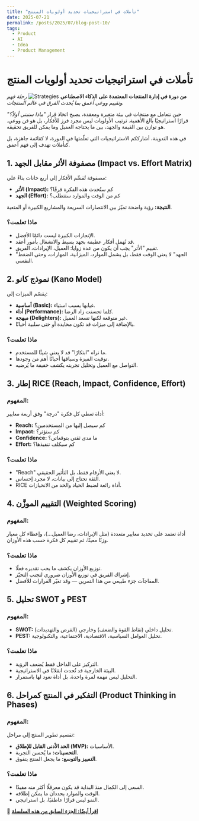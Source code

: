 ```yaml
---
title: "تأملات في استراتيجيات تحديد أولويات المنتج"
date: 2025-07-21
permalink: /posts/2025/07/blog-post-10/
tags:
  - Product
  - AI
  - Idea
  - Product Management
---
```


# تأملات في استراتيجيات تحديد أولويات المنتج
**من دورة في إدارة المنتجات المعتمدة على الذكاء الاصطناعي**
![Strategies](https://raw.githubusercontent.com/Ruqyai/ar/refs/heads/main/images/Prioritization.gif)
*رحلة فهم وتقييم ووعي أعمق بما يُحدث الفرق في عالم المنتجات.*

حين نتعامل مع منتجات في بيئة متغيرة ومعقدة، يصبح اتخاذ قرار *"ماذا سنبني أولاً؟"* قرارًا استراتيجيًا بالغ الأهمية. ترتيب الأولويات ليس مجرد فرز للأفكار، بل هو فن ووعي. هو توازن بين القيمة والجهد، بين ما يحتاجه العميل وما يمكن للفريق تحقيقه.

في هذه التدوينة، أشارككم الاستراتيجيات التي تعلّمتها في الدورة، لا كقائمة جاهزة، بل كتأملات تهدف إلى فهم أعمق.


## 1. مصفوفة الأثر مقابل الجهد (Impact vs. Effort Matrix)


مصفوفة تُقسِّم الأفكار إلى أربع خانات بناءً على:

* **الأثر (Impact):** كم ستُحدث هذه الفكرة فرقًا؟
* **الجهد (Effort):** كم من الوقت والموارد ستتطلب؟

**النتيجة:** رؤية واضحة تميّز بين الانتصارات السريعة والمشاريع الكبيرة أو المتعبة.

### ماذا تعلمت؟

* الإنجازات الكبيرة ليست دائمًا الأفضل.
* قد تُهمل أفكار عظيمة بجهد بسيط والانشغال بأمور أعقد.
* تقييم "الأثر" يجب أن يكون من عدة زوايا: العميل، الإيرادات، الفريق.
* "الجهد" لا يعني الوقت فقط، بل يشمل الموارد، الميزانية، المهارات، وحتى الضغط النفسي.



## 2. نموذج كانو (Kano Model)

يقسّم الميزات إلى:

* **أساسية (Basic):** غيابها يسبب استياء.
* **أداء (Performance):** كلما تحسنت زاد الرضا.
* **مبهجة (Delighters):** غير متوقعة لكنها تسعد العميل.
* بالإضافة إلى ميزات قد تكون محايدة أو حتى سلبية أحيانًا.

### ماذا تعلمت؟

* ما نراه "ابتكارًا" قد لا يعني شيئًا للمستخدم.
* توقيت الميزة وسياقها أحيانًا أهم من وجودها.
* التواصل مع العميل وتحليل تجربته يكشف حقيقة ما يُرضيه.



## 3. إطار RICE (Reach, Impact, Confidence, Effort)

### المفهوم:

أداة تعطي كل فكرة "درجة" وفق أربعة معايير:

* **Reach:** كم سيصل إليها من المستخدمين؟
* **Impact:** كم ستؤثر؟
* **Confidence:** ما مدى ثقتي بتوقعاتي؟
* **Effort:** كم سيكلف تنفيذها؟

### ماذا تعلمت؟

* "Reach" لا يعني الأرقام فقط، بل التأثير الحقيقي.
* الثقة تحتاج إلى بيانات، لا مجرد إحساس.
* RICE أداة رائعة لضبط الحياد والحد من الانحيازات.



## 4. التقييم الموزَّن (Weighted Scoring)

### المفهوم:

أداة تعتمد على تحديد معايير متعددة (مثل الإيرادات، رضا العميل...)، وإعطاء كل معيار وزنًا معينًا، ثم تقييم كل فكرة حسب هذه الأوزان.

### ماذا تعلمت؟

* توزيع الأوزان يكشف ما يجب تقديره فعلًا.
* إشراك الفريق في توزيع الأوزان ضروري لتجنب التحيّز.
* المفاجآت جزء طبيعي من هذا التمرين — وقد تغيّر القرارات للأفضل.



## 5. تحليل SWOT و PEST

### المفهوم:

* **SWOT:** تحليل داخلي (نقاط القوة والضعف) وخارجي (الفرص والتهديدات).
* **PEST:** تحليل العوامل السياسية، الاقتصادية، الاجتماعية، والتكنولوجية.

### ماذا تعلمت؟

* التركيز على الداخل فقط يُضعف الرؤية.
* البيئة الخارجية قد تُحدث انقلابًا في الاستراتيجية.
* التحليل ليس مهمة لمرة واحدة، بل أداة نعود لها باستمرار.



## 6. التفكير في المنتج كمراحل (Product Thinking in Phases)

### المفهوم:

تقسيم تطوير المنتج إلى مراحل:

* **الحد الأدنى القابل للإطلاق (MVP):** الأساسيات.
* **التحسينات:** ما يُحسن التجربة.
* **التمييز والتوسع:** ما يجعل المنتج يتفوق.

### ماذا تعلمت؟

* السعي إلى الكمال منذ البداية قد يكون معرقلًا أكثر منه مفيدًا.
* الوقت والموارد يحددان ما يمكن إطلاقه.
* النمو ليس قرارًا عاطفيًا، بل استراتيجي.




📍 **[اقرأ أيضًا: الجزء السابق من هذه السلسلة](https://ruqyai.github.io/ar/posts/2025/07/blog-post-9/)**
